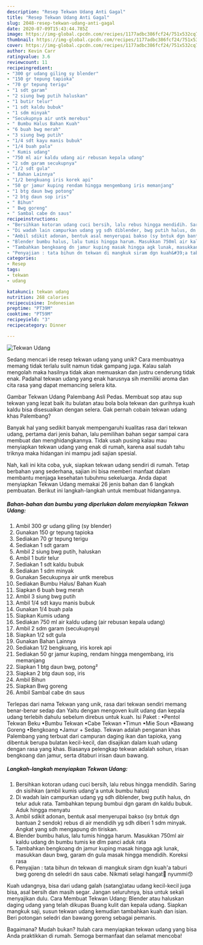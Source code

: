 ```yaml
---
description: "Resep Tekwan Udang Anti Gagal"
title: "Resep Tekwan Udang Anti Gagal"
slug: 2048-resep-tekwan-udang-anti-gagal
date: 2020-07-09T15:43:44.785Z
image: https://img-global.cpcdn.com/recipes/1177adbc386fcf24/751x532cq70/tekwan-udang-foto-resep-utama.jpg
thumbnail: https://img-global.cpcdn.com/recipes/1177adbc386fcf24/751x532cq70/tekwan-udang-foto-resep-utama.jpg
cover: https://img-global.cpcdn.com/recipes/1177adbc386fcf24/751x532cq70/tekwan-udang-foto-resep-utama.jpg
author: Kevin Carr
ratingvalue: 3.6
reviewcount: 11
recipeingredient:
- "300 gr udang giling sy blender"
- "150 gr tepung tapioka"
- "70 gr tepung terigu"
- "1 sdt garam"
- "2 siung bwg putih haluskan"
- "1 butir telur"
- "1 sdt kaldu bubuk"
- "1 sdm minyak"
- "Secukupnya air untk merebus"
- " Bumbu Halus Bahan Kuah"
- "6 buah bwg merah"
- "3 siung bwg putih"
- "1/4 sdt kayu manis bubuk"
- "1/4 buah pala"
- " Kumis udang"
- "750 ml air kaldu udang air rebusan kepala udang"
- "2 sdm garam secukupnya"
- "1/2 sdt gula"
- " Bahan Lainnya"
- "1/2 bengkuang iris korek api"
- "50 gr jamur kuping rendam hingga mengembang iris memanjang"
- "1 btg daun bwg potong"
- "2 btg daun sop iris"
- " Bihun"
- " Bwg goreng"
- " Sambal cabe dn saus"
recipeinstructions:
- "Bersihkan kotoran udang cuci bersih, lalu rebus hingga mendidih. Saring dn sisihkan (ambil kumis udang&#39;a untuk bumbu halus)"
- "Di wadah lain campurkan udang yg sdh diblender, bwg putih halus, dn telur aduk rata. Tambahkan tepung bumbui dgn garam dn kaldu bubuk. Aduk hingga menyatu"
- "Ambil sdikit adonan, bentuk asal menyerupai bakso (sy bntuk dgn bantuan 2 sendok) rebus di air mendidih yg sdh diberi 1 sdm minyak. Angkat yang sdh mengapung dn tiriskan."
- "Blender bumbu halus, lalu tumis hingga harum. Masukkan 750ml air kaldu udang dn bumbu tumis ke dlm panci aduk rata"
- "Tambahkan bengkoang dn jamur kuping masak hingga agk lunak, masukkan daun bwg, garam dn gula masak hingga mendidih. Koreksi rasa"
- "Penyajian : tata bihun dn tekwan di mangkuk siram dgn kuah&#39;a taburi bwg goreng dn seledri dn saus cabe. Nikmati selagi hangat🤤 nyummi😙"
categories:
- Resep
tags:
- tekwan
- udang

katakunci: tekwan udang 
nutrition: 268 calories
recipecuisine: Indonesian
preptime: "PT39M"
cooktime: "PT59M"
recipeyield: "3"
recipecategory: Dinner

---
```



![Tekwan Udang](https://img-global.cpcdn.com/recipes/1177adbc386fcf24/751x532cq70/tekwan-udang-foto-resep-utama.jpg)

Sedang mencari ide resep tekwan udang yang unik? Cara membuatnya memang tidak terlalu sulit namun tidak gampang juga. Kalau salah mengolah maka hasilnya tidak akan memuaskan dan justru cenderung tidak enak. Padahal tekwan udang yang enak harusnya sih memiliki aroma dan cita rasa yang dapat memancing selera kita.

Gambar Tekwan Udang Palembang Asli Pedas. Membuat sop atau sup tekwan yang lezat baik itu bulatan atau bola bola tekwan dan gurihnya kuah kaldu bisa disesuaikan dengan selera. Gak pernah cobain tekwan udang khas Palembang?

Banyak hal yang sedikit banyak mempengaruhi kualitas rasa dari tekwan udang, pertama dari jenis bahan, lalu pemilihan bahan segar sampai cara membuat dan menghidangkannya. Tidak usah pusing kalau mau menyiapkan tekwan udang yang enak di rumah, karena asal sudah tahu triknya maka hidangan ini mampu jadi sajian spesial.


Nah, kali ini kita coba, yuk, siapkan tekwan udang sendiri di rumah. Tetap berbahan yang sederhana, sajian ini bisa memberi manfaat dalam membantu menjaga kesehatan tubuhmu sekeluarga. Anda dapat menyiapkan Tekwan Udang memakai 26 jenis bahan dan 6 langkah pembuatan. Berikut ini langkah-langkah untuk membuat hidangannya.

<!--inarticleads1-->

##### Bahan-bahan dan bumbu yang diperlukan dalam menyiapkan Tekwan Udang:

1. Ambil 300 gr udang giling (sy blender)
1. Gunakan 150 gr tepung tapioka
1. Sediakan 70 gr tepung terigu
1. Sediakan 1 sdt garam
1. Ambil 2 siung bwg putih, haluskan
1. Ambil 1 butir telur
1. Sediakan 1 sdt kaldu bubuk
1. Sediakan 1 sdm minyak
1. Gunakan Secukupnya air untk merebus
1. Sediakan  Bumbu Halus/ Bahan Kuah
1. Siapkan 6 buah bwg merah
1. Ambil 3 siung bwg putih
1. Ambil 1/4 sdt kayu manis bubuk
1. Gunakan 1/4 buah pala
1. Siapkan  Kumis udang
1. Sediakan 750 ml air kaldu udang (air rebusan kepala udang)
1. Ambil 2 sdm garam (secukupnya)
1. Siapkan 1/2 sdt gula
1. Gunakan  Bahan Lainnya
1. Sediakan 1/2 bengkuang, iris korek api
1. Sediakan 50 gr jamur kuping, rendam hingga mengembang, iris memanjang
1. Siapkan 1 btg daun bwg, potong²
1. Siapkan 2 btg daun sop, iris
1. Ambil  Bihun
1. Siapkan  Bwg goreng
1. Ambil  Sambal cabe dn saus


Terlepas dari nama Tekwan yang unik, rasa dari tekwan sendiri memang benar-benar sedap dan Yaitu dengan mengoven kulit udang dan kepala udang terlebih dahulu sebelum direbus untuk kuah. Isi Paket : •Pentol Tekwan Beku •Bumbu Tekwan •Cabe Tekwan •Timun •Mie Soun •Bawang Goreng •Bengkoang •Jamur + Sedap. Tekwan adalah penganan khas Palembang yang terbuat dari campuran daging ikan dan tapioka, yang dibentuk berupa bulatan kecil-kecil, dan disajikan dalam kuah udang dengan rasa yang khas. Biasanya pelengkap tekwan adalah sohun, irisan bengkoang dan jamur, serta ditaburi irisan daun bawang. 

<!--inarticleads2-->

##### Langkah-langkah menyiapkan Tekwan Udang:

1. Bersihkan kotoran udang cuci bersih, lalu rebus hingga mendidih. Saring dn sisihkan (ambil kumis udang&#39;a untuk bumbu halus)
1. Di wadah lain campurkan udang yg sdh diblender, bwg putih halus, dn telur aduk rata. Tambahkan tepung bumbui dgn garam dn kaldu bubuk. Aduk hingga menyatu
1. Ambil sdikit adonan, bentuk asal menyerupai bakso (sy bntuk dgn bantuan 2 sendok) rebus di air mendidih yg sdh diberi 1 sdm minyak. Angkat yang sdh mengapung dn tiriskan.
1. Blender bumbu halus, lalu tumis hingga harum. Masukkan 750ml air kaldu udang dn bumbu tumis ke dlm panci aduk rata
1. Tambahkan bengkoang dn jamur kuping masak hingga agk lunak, masukkan daun bwg, garam dn gula masak hingga mendidih. Koreksi rasa
1. Penyajian : tata bihun dn tekwan di mangkuk siram dgn kuah&#39;a taburi bwg goreng dn seledri dn saus cabe. Nikmati selagi hangat🤤 nyummi😙


Kuah udangnya, bisa dari udang galah (satang)atau udang kecil-kecil juga bisa, asal bersih dan masih segar. Jangan seluruhnya, bisa untuk sekali menyajikan dulu. Cara Membuat Tekwan Udang: Blender atau haluskan daging udang yang telah dikupas Buang kulit dan kepala udang. Siapkan mangkuk saji, susun tekwan udang kemudian tambahkan kuah dan isian. Beri potongan seledri dan bawang goreng sebagai pemanis. 

Bagaimana? Mudah bukan? Itulah cara menyiapkan tekwan udang yang bisa Anda praktikkan di rumah. Semoga bermanfaat dan selamat mencoba!
